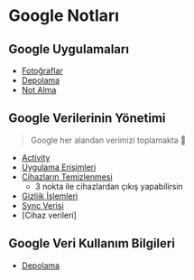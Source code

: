 # Google Notları <!-- omit in toc -->

## Google Uygulamaları

- [Fotoğraflar][photos]
- [Depolama][drive]
- [Not Alma][keep]

## Google Verilerinin Yönetimi

> Google her alandan verimizi toplamakta 😬

- [Activity](https://myactivity.google.com/myactivity)
- [Uygulama Erişimleri](https://myaccount.google.com/permissions)
- [Cihazların Temizlenmesi](https://myaccount.google.com/security-checkup)
  - 3 nokta ile cihazlardan çıkış yapabilirsin
- [Gizliik İşlemleri](https://myaccount.google.com/privacycheckup)
- [Sync Verisi](https://chrome.google.com/sync)
- [Cihaz verileri]

## Google Veri Kullanım Bilgileri

- [Depolama](https://one.google.com/storage)

[photos]: https://photos.google.com/
[drive]: https://drive.google.com
[keep]: https://keep.google.com/
